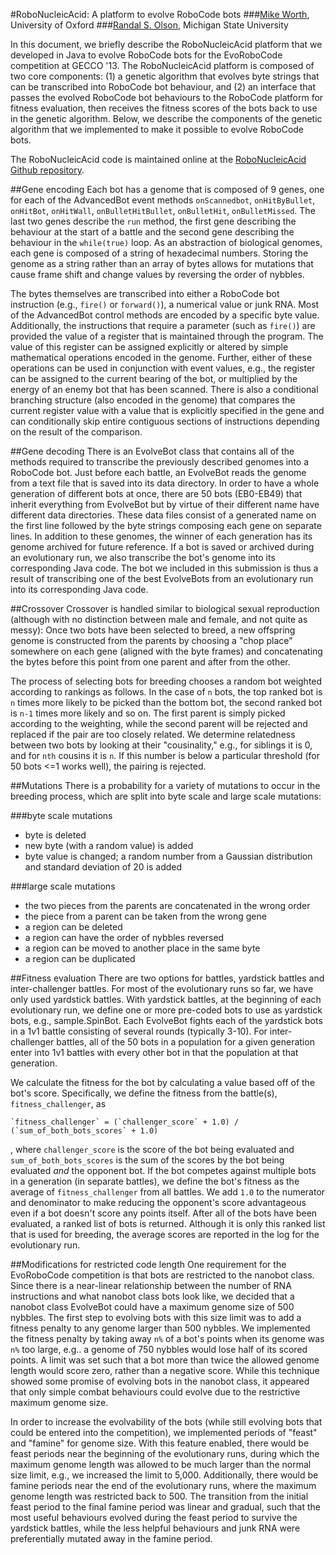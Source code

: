 #RoboNucleicAcid: A platform to evolve RoboCode bots
###[Mike Worth](http://www.mike-worth.com), University of Oxford
###[Randal S. Olson](http://www.randalolson.com), Michigan State University

In this document, we briefly describe the RoboNucleicAcid platform that we developed in Java to evolve RoboCode bots for the EvoRoboCode competition at GECCO '13. The RoboNucleicAcid platform is composed of two core components: (1) a genetic algorithm that evolves byte strings that can be transcribed into RoboCode bot behaviour, and (2) an interface that passes the evolved RoboCode bot behaviours to the RoboCode platform for fitness evaluation, then receives the fitness scores of the bots back to use in the genetic algorithm. Below, we describe the components of the genetic algorithm that we implemented to make it possible to evolve RoboCode bots.

The RoboNucleicAcid code is maintained online at the [RoboNucleicAcid Github repository](https://www.github.com/MikeWorth/RoboNucleicAcid).

##Gene encoding
Each bot has a genome that is composed of 9 genes, one for each of the AdvancedBot event methods `onScannedbot`, `onHitByBullet`, `onHitBot`, `onHitWall`, `onBulletHitBullet`, `onBulletHit`, `onBulletMissed`. The last two genes describe the `run` method, the first gene describing the behaviour at the start of a battle and the second gene describing the behaviour in the `while(true)` loop. As an abstraction of biological genomes, each gene is composed of a string of hexadecimal numbers. Storing the genome as a string rather than an array of bytes allows for mutations that cause frame shift and change values by reversing the order of nybbles.

The bytes themselves are transcribed into either a RoboCode bot instruction (e.g., `fire()` or `forward()`), a numerical value or junk RNA. Most of the AdvancedBot control methods are encoded by a specific byte value. Additionally, the instructions that require a parameter (such as `fire()`) are provided the value of a register that is maintained through the program. The value of this register can be assigned explicitly or altered by simple mathematical operations encoded in the genome. Further, either of these operations can be used in conjunction with event values, e.g., the register can be assigned to the current bearing of the bot, or multiplied by the energy of an enemy bot that has been scanned. There is also a conditional branching structure (also encoded in the genome) that compares the current register value with a value that is explicitly specified in the gene and can conditionally skip entire contiguous sections of instructions depending on the result of the comparison.

##Gene decoding
There is an EvolveBot class that contains all of the methods required to transcribe the previously described genomes into a RoboCode bot. Just before each battle, an EvolveBot reads the genome from a text file that is saved into its data directory. In order to have a whole generation of different bots at once, there are 50 bots (EB0-EB49) that inherit everything from EvolveBot but by virtue of their different name have different data directories. These data files consist of a generated name on the first line followed by the byte strings composing each gene on separate lines. In addition to these genomes, the winner of each generation has its genome archived for future reference. If a bot is saved or archived during an evolutionary run, we also transcribe the bot's genome into its corresponding Java code. The bot we included in this submission is thus a result of transcribing one of the best EvolveBots from an evolutionary run into its corresponding Java code.

##Crossover
Crossover is handled similar to biological sexual reproduction (although with no distinction between male and female, and not quite as messy): Once two bots have been selected to breed, a new offspring genome is constructed from the parents by choosing a "chop place" somewhere on each gene (aligned with the byte frames) and concatenating the bytes before this point from one parent and after from the other.

The process of selecting bots for breeding chooses a random bot weighted according to rankings as follows. In the case of `n` bots, the top ranked bot is `n` times more likely to be picked than the bottom bot, the second ranked bot is `n-1` times more likely and so on. The first parent is simply picked according to the weighting, while the second parent will be rejected and replaced if the pair are too closely related. We determine relatedness between two bots by looking at their "cousinality," e.g., for siblings it is 0, and for `nth` cousins it is `n`. If this number is below a particular threshold (for 50 bots <=1 works well), the pairing is rejected.

##Mutations
There is a probability for a variety of mutations to occur in the breeding process, which are split into byte scale and large scale mutations:

###byte scale mutations
* byte is deleted
* new byte (with a random value) is added
* byte value is changed; a random number from a Gaussian distribution and standard deviation of 20 is added

###large scale mutations
* the two pieces from the parents are concatenated in the wrong order
* the piece from a parent can be taken from the wrong gene
* a region can be deleted
* a region can have the order of nybbles reversed
* a region can be moved to another place in the same byte
* a region can be duplicated

##Fitness evaluation
There are two options for battles, yardstick battles and inter-challenger battles. For most of the evolutionary runs so far, we have only used yardstick battles. With yardstick battles, at the beginning of each evolutionary run, we define one or more pre-coded bots to use as yardstick bots, e.g., sample.SpinBot. Each EvolveBot fights each of the yardstick bots in a 1v1 battle consisting of several rounds (typically 3-10). For inter-challenger battles, all of the 50 bots in a population for a given generation enter into 1v1 battles with every other bot in that the population at that generation.

We calculate the fitness for the bot by calculating a value based off of the bot's score. Specifically, we define the fitness from the battle(s), `fitness_challenger`, as

    `fitness_challenger` = (`challenger_score` + 1.0) / (`sum_of_both_bots_scores` + 1.0)

, where `challenger_score` is the score of the bot being evaluated and `sum_of_both_bots_scores` is the sum of the scores by the bot being evaluated *and* the opponent bot. If the bot competes against multiple bots in a generation (in separate battles), we define the bot's fitness as the average of `fitness_challenger` from all battles. We add `1.0` to the numerator and denominator to make reducing the opponent's score advantageous even if a bot doesn't score any points itself. After all of the bots have been evaluated, a ranked list of bots is returned. Although it is only this ranked list that is used for breeding, the average scores are reported in the log for the evolutionary run.

##Modifications for restricted code length
One requirement for the EvoRoboCode competition is that bots are restricted to the nanobot class. Since there is a near-linear relationship between the number of RNA instructions and what nanobot class bots look like, we decided that a nanobot class EvolveBot could have a maximum genome size of 500 nybbles. The first step to evolving bots with this size limit was to add a fitness penalty to any genome larger than 500 nybbles. We implemented the fitness penalty by taking away `n%` of a bot's points when its genome was `n%` too large, e.g.. a genome of 750 nybbles would lose half of its scored points. A limit was set such that a bot more than twice the allowed genome length would score zero, rather than a negative score. While this technique showed some promise of evolving bots in the nanobot class, it appeared that only simple combat behaviours could evolve due to the restrictive maximum genome size.

In order to increase the evolvability of the bots (while still evolving bots that could be entered into the competition), we implemented periods of "feast" and "famine" for genome size. With this feature enabled, there would be feast periods near the beginning of the evolutionary runs, during which the maximum genome length was allowed to be much larger than the normal size limit, e.g., we increased the limit to 5,000. Additionally, there would be famine periods near the end of the evolutionary runs, where the maximum genome length was restricted back to 500. The transition from the initial feast period to the final famine period was linear and gradual, such that the most useful behaviours evolved during the feast period to survive the yardstick battles, while the less helpful behaviours and junk RNA were preferentially mutated away in the famine period.
